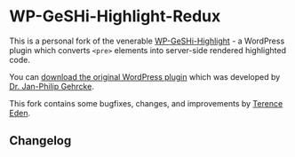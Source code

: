 # WP-GeSHi-Highlight-Redux

This is a personal fork of the venerable [WP-GeSHi-Highlight](https://gehrcke.de/wp-geshi-highlight/) - a WordPress plugin which converts `<pre>` elements into server-side rendered highlighted code.

You can [download the original WordPress plugin](https://wordpress.org/plugins/wp-geshi-highlight/) which was developed by [Dr. Jan-Philip Gehrcke](https://gehrcke.de/).

This fork contains some bugfixes, changes, and improvements by [Terence Eden](https://edent.tel).

## Changelog